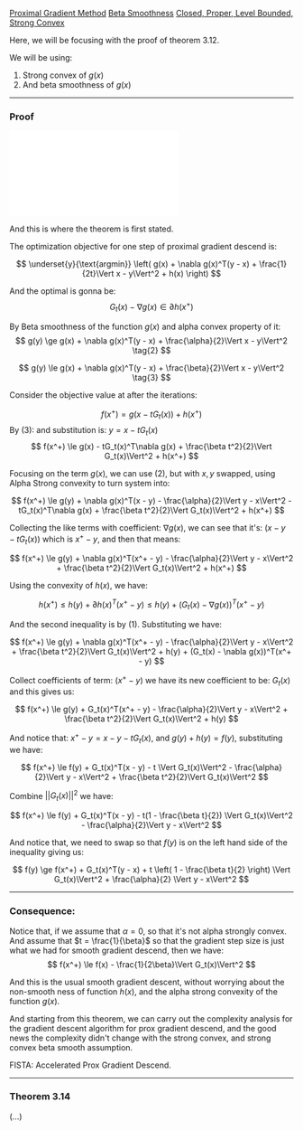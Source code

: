 [Proximal Gradient Method](Proximal%20Gradient%20Method.md)
[Beta Smoothness](../Basic%20Convexity/Beta%20Smoothness.md)
[Closed, Proper, Level Bounded, Strong Convex](../Basic%20Convexity/Closed,%20Proper,%20Level%20Bounded,%20Strong%20Convex.md)

Here, we will be focusing with the proof of theorem 3.12. 

We will be using: 
1. Strong convex of $g(x)$ 
2. And beta smoothness of $g(x)$


---
### **Proof**

![](Proximal%20Gradient%20Method.md#Theorem%203%2012)

And this is where the theorem is first stated. 

The optimization objective for one step of proximal gradient descend is: 

$$
\underset{y}{\text{argmin}}
\left(
    g(x) + \nabla g(x)^T(y - x) + \frac{1}{2t}\Vert x - y\Vert^2 + h(x)
\right)
$$

And the optimal is gonna be: 
$$
G_t(x) - \nabla g(x) \in \partial h(x^+) \tag{1}
$$

By Beta smoothness of the function $g(x)$ and alpha convex property of it: 
$$
g(y) \ge g(x) + \nabla g(x)^T(y - x) + \frac{\alpha}{2}\Vert x - y\Vert^2
\tag{2}
$$

$$
g(y) \le g(x) + \nabla g(x)^T(y - x) + \frac{\beta}{2}\Vert x - y\Vert^2
\tag{3}
$$

Consider the objective value at after the iterations: 

$$
f(x^+) = g(x - tG_t(x)) + h(x^+)
$$
By (3): and substitution is: $y = x - tG_t(x)$
$$
f(x^+) \le g(x) - tG_t(x)^T\nabla g(x) + \frac{\beta t^2}{2}\Vert G_t(x)\Vert^2 + h(x^+)
$$

Focusing on the term $g(x)$, we can use (2), but with $x, y$ swapped, using Alpha Strong convexity to turn system into: 

$$
f(x^+) \le g(y) + \nabla g(x)^T(x - y) - \frac{\alpha}{2}\Vert y - x\Vert^2 - tG_t(x)^T\nabla g(x) + \frac{\beta t^2}{2}\Vert G_t(x)\Vert^2 + h(x^+)
$$

Collecting the like terms with coefficient: $\nabla g(x)$, we can see that it's: $(x - y - tG_t(x))$ which is $x^+ - y$, and then that means: 

$$
f(x^+) \le g(y) + \nabla g(x)^T(x^+ - y) - \frac{\alpha}{2}\Vert y - x\Vert^2 + \frac{\beta t^2}{2}\Vert G_t(x)\Vert^2 + h(x^+)
$$

Using the convexity of $h(x)$, we have: 

$$
h(x^+) \le h(y) + \partial h(x)^T(x^+ - y) \le h(y) + (G_t(x) - \nabla g(x))^T(x^+ - y)
$$

And the second inequality is by (1). Substituting we have: 

$$
f(x^+) \le g(y) + \nabla g(x)^T(x^+ - y) - \frac{\alpha}{2}\Vert y - x\Vert^2 + \frac{\beta t^2}{2}\Vert G_t(x)\Vert^2 + h(y) + (G_t(x) - \nabla g(x))^T(x^+ - y)
$$

Collect coefficients of term: $(x^+ - y)$ we have its new coefficient to be: $G_t(x)$ and this gives us: 

$$
f(x^+) \le g(y) + G_t(x)^T(x^+ - y) - \frac{\alpha}{2}\Vert y - x\Vert^2 + \frac{\beta t^2}{2}\Vert G_t(x)\Vert^2 + h(y)
$$

And notice that: $x^+ - y = x - y - tG_t(x)$, and $g(y) + h(y) = f(y)$, substituting we have: 

$$
f(x^+) \le f(y) + G_t(x)^T(x - y) - t \Vert G_t(x)\Vert^2 - \frac{\alpha}{2}\Vert y - x\Vert^2 + \frac{\beta t^2}{2}\Vert G_t(x)\Vert^2
$$

Combine $||G_t(x)||^2$ we have: 

$$
f(x^+) \le f(y) + G_t(x)^T(x - y) - t(1 - \frac{\beta t}{2}) \Vert G_t(x)\Vert^2 - \frac{\alpha}{2}\Vert y - x\Vert^2
$$

And notice that, we need to swap so that $f(y)$ is on the left hand side of the inequality giving us: 

$$
f(y) \ge f(x^+) + G_t(x)^T(y - x) + t \left(
    1 - \frac{\beta t}{2}
\right) \Vert G_t(x)\Vert^2 + \frac{\alpha}{2} \Vert y - x\Vert^2
$$

---
### Consequence: 

Notice that, if we assume that $\alpha = 0$, so that it's not alpha strongly convex. And assume that $t = \frac{1}{\beta}$ so that the gradient step size is just what we had for smooth gradient descend, then we have: 
$$
f(x^+) \le f(x) - \frac{1}{2\beta}\Vert G_t(x)\Vert^2
$$

And this is the usual smooth gradient descent, without worrying about the non-smooth ness of function $h(x)$, and the alpha strong convexity of the function $g(x)$. 

And starting from this theorem, we can carry out the complexity analysis for the gradient descent algorithm for prox gradient descend, and the good news the complexity didn't change with the strong convex, and strong convex beta smooth assumption. 

FISTA: Accelerated Prox Gradient Descend.


---
### Theorem 3.14

(...)